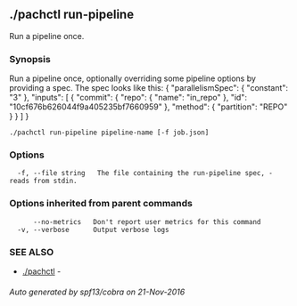 ## ./pachctl run-pipeline

Run a pipeline once.

### Synopsis


Run a pipeline once, optionally overriding some pipeline options by providing a spec.  The spec looks like this:
{
  "parallelismSpec": {
    "constant": "3"
  },
  "inputs": [
    {
      "commit": {
        "repo": {
          "name": "in_repo"
        },
        "id": "10cf676b626044f9a405235bf7660959"
      },
      "method": {
        "partition": "REPO"
      }
    }
  ]
}

```
./pachctl run-pipeline pipeline-name [-f job.json]
```

### Options

```
  -f, --file string   The file containing the run-pipeline spec, - reads from stdin.
```

### Options inherited from parent commands

```
      --no-metrics   Don't report user metrics for this command
  -v, --verbose      Output verbose logs
```

### SEE ALSO
* [./pachctl](./pachctl.md)	 - 

###### Auto generated by spf13/cobra on 21-Nov-2016
